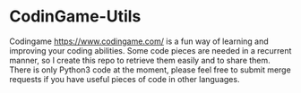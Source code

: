 # CodinGame-Utils
Codingame https://www.codingame.com/ is a fun way of learning and improving your coding abilities. Some code pieces are needed in a recurrent manner, so I create this repo to retrieve them easily and to share them.
There is only Python3 code at the moment, please feel free to submit merge requests if you have useful pieces of code in other languages.